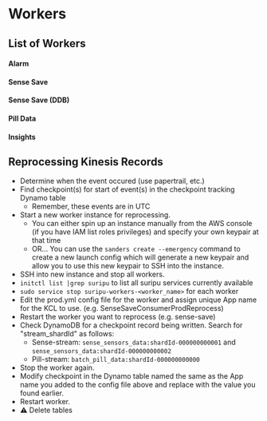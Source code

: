 # Workers

## List of Workers
#### Alarm

#### Sense Save

#### Sense Save (DDB)

#### Pill Data

#### Insights

## Reprocessing Kinesis Records
* Determine when the event occured (use papertrail, etc.)
* Find checkpoint(s) for start of event(s) in the checkpoint tracking Dynamo table
  * Remember, these events are in UTC
* Start a new worker instance for reprocessing.
  * You can either spin up an instance manually from the AWS console (if you have IAM list roles privileges) and specify your own keypair at that time
  * OR... You can use the `sanders create --emergency` command to create a new launch config which will generate a new keypair and allow you to use this new keypair to SSH into the instance. 
* SSH into new instance and stop all workers.
 * `initctl list |grep suripu` to list all suripu services currently available 
 * `sudo service stop suripu-workers-<worker_name>` for each worker 
* Edit the prod.yml config file for the worker and assign unique App name for the KCL to use. (e.g. SenseSaveConsumerProdReprocess)
* Restart the worker you want to reprocess (e.g. sense-save)
* Check DynamoDB for a checkpoint record being written. Search for "stream_shardId" as follows:
  * Sense-stream: `sense_sensors_data:shardId-000000000001` and `sense_sensors_data:shardId-000000000002`
  * Pill-stream: `batch_pill_data:shardId-000000000000`
* Stop the worker again.
* Modify checkpoint in the Dynamo table named the same as the App name you added to the config file above and replace with the value you found earlier. 
* Restart worker. 
* :warning: Delete tables
